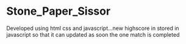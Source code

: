 # Stone_Paper_Sissor
Developed using html css and javascript...new highscore in stored in javascript so that it can updated as soon the one match is completed
